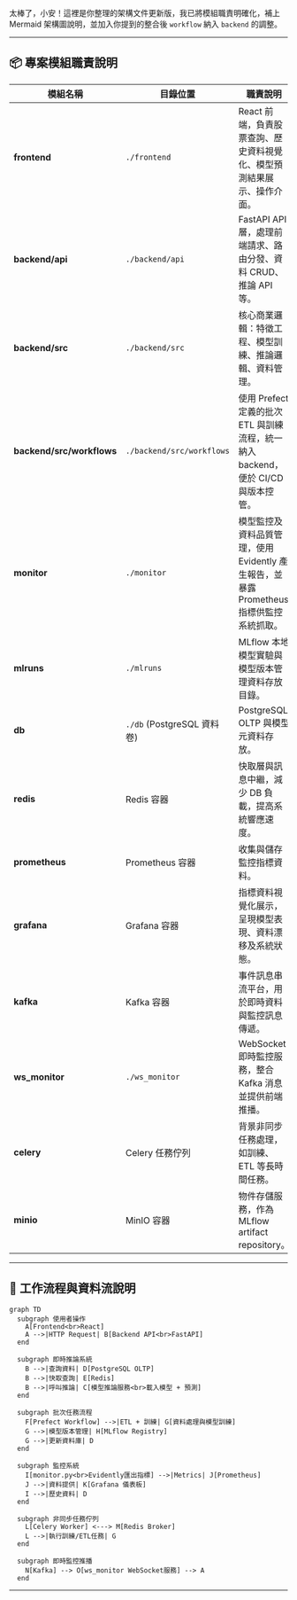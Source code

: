 太棒了，小安！這裡是你整理的架構文件更新版，我已將模組職責明確化，補上 Mermaid 架構圖說明，並加入你提到的整合後 `workflow` 納入 `backend` 的調整。

---

## 📦 專案模組職責說明

| 模組名稱                      | 目錄位置                      | 職責說明                                                    |
| ------------------------- | ------------------------- | ------------------------------------------------------- |
| **frontend**              | `./frontend`              | React 前端，負責股票查詢、歷史資料視覺化、模型預測結果展示、操作介面。                  |
| **backend/api**           | `./backend/api`           | FastAPI API 層，處理前端請求、路由分發、資料 CRUD、推論 API 等。             |
| **backend/src**           | `./backend/src`           | 核心商業邏輯：特徵工程、模型訓練、推論邏輯、資料管理。                             |
| **backend/src/workflows** | `./backend/src/workflows` | 使用 Prefect 定義的批次 ETL 與訓練流程，統一納入 backend，便於 CI/CD 與版本控管。 |
| **monitor**               | `./monitor`               | 模型監控及資料品質管理，使用 Evidently 產生報告，並暴露 Prometheus 指標供監控系統抓取。 |
| **mlruns**                | `./mlruns`                | MLflow 本地模型實驗與模型版本管理資料存放目錄。                             |
| **db**                    | `./db` (PostgreSQL 資料卷)   | PostgreSQL OLTP 與模型元資料存放。                               |
| **redis**                 | Redis 容器                  | 快取層與訊息中繼，減少 DB 負載，提高系統響應速度。                             |
| **prometheus**            | Prometheus 容器             | 收集與儲存監控指標資料。                                            |
| **grafana**               | Grafana 容器                | 指標資料視覺化展示，呈現模型表現、資料漂移及系統狀態。                             |
| **kafka**                 | Kafka 容器                  | 事件訊息串流平台，用於即時資料與監控訊息傳遞。                                 |
| **ws\_monitor**           | `./ws_monitor`            | WebSocket 即時監控服務，整合 Kafka 消息並提供前端推播。                    |
| **celery**                | Celery 任務佇列               | 背景非同步任務處理，如訓練、ETL 等長時間任務。                               |
| **minio**                 | MinIO 容器                  | 物件存儲服務，作為 MLflow artifact repository。                   |

---

## 🔁 工作流程與資料流說明

```mermaid
graph TD
  subgraph 使用者操作
    A[Frontend<br>React]
    A -->|HTTP Request| B[Backend API<br>FastAPI]
  end

  subgraph 即時推論系統
    B -->|查詢資料| D[PostgreSQL OLTP]
    B -->|快取查詢| E[Redis]
    B -->|呼叫推論| C[模型推論服務<br>載入模型 + 預測]
  end

  subgraph 批次任務流程
    F[Prefect Workflow] -->|ETL + 訓練| G[資料處理與模型訓練]
    G -->|模型版本管理| H[MLflow Registry]
    G -->|更新資料庫| D
  end

  subgraph 監控系統
    I[monitor.py<br>Evidently匯出指標] -->|Metrics| J[Prometheus]
    J -->|資料提供| K[Grafana 儀表板]
    I -->|歷史資料| D
  end

  subgraph 非同步任務佇列
    L[Celery Worker] <---> M[Redis Broker]
    L -->|執行訓練/ETL任務| G
  end

  subgraph 即時監控推播
    N[Kafka] --> O[ws_monitor WebSocket服務] --> A
  end

```

---
